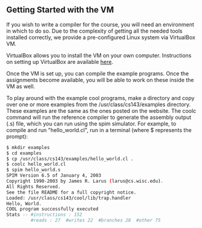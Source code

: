 ## Getting Started with the VM

If you wish to write a compiler for the course, you will need an 
environment in which to do so. Due to the complexity of getting all the 
needed tools installed correctly, we provide a pre-configured Linux 
system via VirtualBox VM.

VirtualBox allows you to install the VM on your own computer. Instructions on setting up VirtualBox are available [here](https://courses.edx.org/courses/course-v1:StanfordOnline+SOE.YCSCS1+1T2020/7b74698308574f3c89d2ed498f26a019/).

Once the VM is set up, you can compile the example programs. Once the assignments become available, you will be able to work on these inside  the VM as well.

To play around with the example cool programs, make a directory and  copy over one or more examples from the /usr/class/cs143/examples  directory. These examples are the same as the ones posted on the  website. The coolc command will run the reference compiler to generate  the assembly output (.s) file, which you can run using the spim  simulator. For example, to compile and run "hello_world.cl", run in a  terminal (where $ represents the prompt):

```bash
$ mkdir examples
$ cd examples
$ cp /usr/class/cs143/examples/hello_world.cl .
$ coolc hello_world.cl
$ spim hello_world.s
SPIM Version 6.5 of January 4, 2003
Copyright 1990-2003 by James R. Larus (larus@cs.wisc.edu).
All Rights Reserved.
See the file README for a full copyright notice.
Loaded: /usr/class/cs143/cool/lib/trap.handler
Hello, World.
COOL program successfully executed
Stats -- #instructions : 152
         #reads : 27  #writes 22  #branches 28  #other 75
```